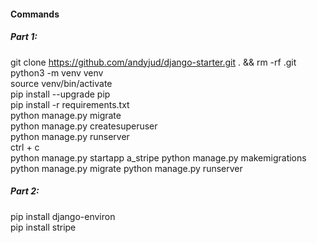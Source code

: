 #### Commands
##### Part 1:
git clone https://github.com/andyjud/django-starter.git . && rm -rf .git <br/>
python3 -m venv venv <br/>
source venv/bin/activate <br/>
pip install --upgrade pip <br/>
pip install -r requirements.txt <br/>
python manage.py migrate <br/>
python manage.py createsuperuser <br/>
python manage.py runserver <br/>
ctrl + c <br/>
python manage.py startapp a_stripe
python manage.py makemigrations<br/>
python manage.py migrate
python manage.py runserver
<br/>
##### Part 2:
pip install django-environ <br/>
pip install stripe <br/>
<br/>
